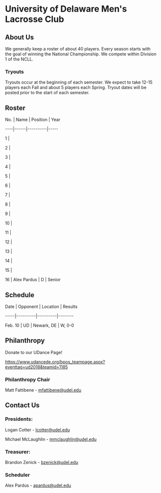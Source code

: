 # University of Delaware Men's Lacrosse Club

## About Us

We generally keep a roster of about 40 players. Every season starts with the goal of winning the National Championship. We compete within Division 1 of the NCLL.

### Tryouts

Tryouts occur at the beginning of each semester. We expect to take 12-15 players each Fall and about 5 players each Spring. Tryout dates will be posted prior to the start of each semester.

## Roster

No. | Name | Position | Year

----|------|----------|-----

1 |

2 |

3 |

4 |

5 |

6 |

7 |

8 |

9 |

10 |

11 |

12 |

13 |

14 |

15 | 

16 | Alex Pardus | D | Senior

## Schedule

Date | Opponent | Location | Results

-----|----------|----------|--------

Feb. 10 | UD | Newark, DE | W, 0-0

## Philanthropy

Donate to our UDance Page!

https://www.udancede.org/bpos_teampage.aspx?eventtag=ud2018&teamid=1185

### Philanthropy Chair

Matt Fattibene - mfattibene@udel.edu

## Contact Us

### Presidents:

Logan Cotter - lcotter@udel.edu

Michael McLaughlin - mmclaughlin@udel.edu

### Treasurer:

Brandon Zenick - bzenick@udel.edu

### Scheduler 

Alex Pardus - apardus@udel.edu

